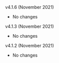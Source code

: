 v4.1.6 (November 2021)
  - No changes

v4.1.3 (November 2021)
  - No changes

v4.1.2 (November 2021)
  - No changes
